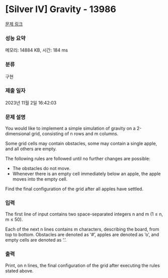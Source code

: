 # [Silver IV] Gravity - 13986 

[문제 링크](https://www.acmicpc.net/problem/13986) 

### 성능 요약

메모리: 14884 KB, 시간: 184 ms

### 분류

구현

### 제출 일자

2023년 11월 2일 16:42:03

### 문제 설명

<p>You would like to implement a simple simulation of gravity on a 2-dimensional grid, consisting of n rows and m columns.</p>

<p>Some grid cells may contain obstacles, some may contain a single apple, and all others are empty.</p>

<p>The following rules are followed until no further changes are possible:</p>

<ul>
	<li>The obstacles do not move.</li>
	<li>Whenever there is an empty cell immediately below an apple, the apple moves into the empty cell.</li>
</ul>

<p>Find the final configuration of the grid after all apples have settled.</p>

### 입력 

 <p>The first line of input contains two space-separated integers n and m (1 ≤ n, m ≤ 50).</p>

<p>Each of the next n lines contains m characters, describing the board, from top to bottom. Obstacles are denoted as ‘#’, apples are denoted as ‘o’, and empty cells are denoted as ‘.’.</p>

### 출력 

 <p>Print, on n lines, the final configuration of the grid after executing the rules stated above.</p>

